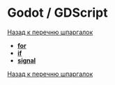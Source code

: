 # Godot / GDScript

[Назад к перечню шпаргалок][back]

- [**for**](for.md)
- [**if**](if.md)
- [**signal**](signal.md)

[Назад к перечню шпаргалок][back]

[back]: <../.> "Назад к перечню шпаргалок"